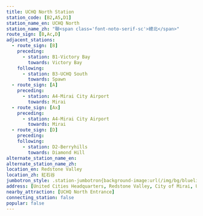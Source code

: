 ```yaml
---
title: UCHQ North Station
station_code: [B2,A5,D1]
station_name_en: UCHQ North
station_name_zh: "聯<span class='font-noto-serif-sc'>總北</span>"
route_sign: [B,Ac,D]
adjacent_stations:
  - route_sign: [B]
    preceding:
      - station: B1-Victory Bay
        towards: Victory Bay
    following:
      - station: B3-UCHQ South
        towards: Spawn
  - route_sign: [A]
    preceding:
      - station: A4-Mirai City Airport
        towards: Mirai
  - route_sign: [Ax]
    preceding:
      - station: A4-Mirai City Airport
        towards: Mirai
  - route_sign: [D]
    preceding:
    following:
      - station: D2-Berryhills
        towards: Diamond Hill
alternate_station_name_en: 
alternate_station_name_zh: 
location_en: Redstone Valley
location_zh: 紅石谷
jumbotron_style: .station-jumbotron{background-image:url(/img/bg/blueline.png),url(/img/bg/airportline.png),url(/img/bg/airportexpress.png),url(/img/bg/diamondline.png);background-repeat:no-repeat;background-size:100% 10px,50% 10px,50% 10px,50% 10px;background-position:0 85px,left 115px,left 145px,right 175px}
address: [United Cities Headquarters, Redstone Valley, City of Mirai, United Cities]
nearby_attraction: [UCHQ North Entrance]
connecting_station: false
popular: false
---
```


